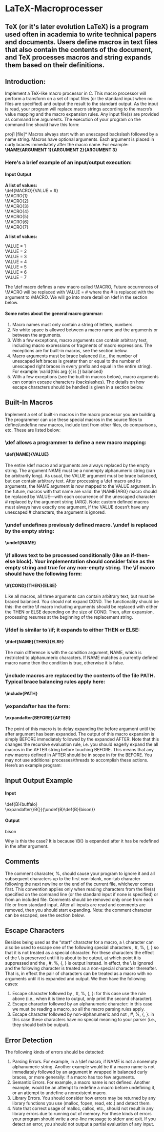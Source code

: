 # LaTeX-Macroprocesser

## TeX (or it's later evolution LaTeX) is a program used often in academia to write technical papers and documents. Users define macros in text files that also contain the contents of the document, and TeX processes macros and string expands them based on their definitions.

## Introduction:
Implement a TeX-like macro processor in C. This macro processor will perform a transform on a set of input files (or the standard input when no files are specified) and output the result to the standard output. As the input is read, your program will replace macro strings according to the macro’s value mapping and the macro expansion rules. Any input file(s) are provided as command line arguments. The execution of your program on the command line should have this form: <br />

proj1 [file]*
Macros always start with an unescaped backslash followed by a name string. Macros have optional arguments. Each argument is placed in curly braces immediately after the macro name. For example: **\NAME{ARGUMENT 1}{ARGUMENT 2}{ARGUMENT 3}** <br /> 

### Here's a brief example of an input/output execution: <br />

#### Input	Output
**A list of values:** <br />
\def{MACRO}{VALUE = #} <br />
\MACRO{1} <br />
\MACRO{2} <br />
\MACRO{3} <br /> 
\MACRO{4} <br />
\MACRO{5} <br />
\MACRO{6} <br />
\MACRO{7} <br />

**A list of values:** <br />

VALUE = 1 <br />
VALUE = 2 <br />
VALUE = 3 <br />
VALUE = 4 <br />
VALUE = 5 <br />
VALUE = 6 <br />
VALUE = 7 <br />

The \def macro defines a new macro called \MACRO, Future occurrences of \MACRO will be replaced with VALUE = # where the # is replaced with the argument to \MACRO. We will go into more detail on \def in the section below. <br />

#### Some notes about the general macro grammar: <br />

1. Macro names must only contain a string of letters, numbers.
2. No white space is allowed between a macro name and the arguments or between the arguments.
3. With a few exceptions, macro arguments can contain arbitrary text, including macro expressions or fragments of macro expressions. The exceptions are for built-in macros, see the section below.
4. Macro arguments must be brace balanced (i.e., the number of unescaped left braces is greater than or equal to the number of unescaped right braces in every prefix and equal in the entire string). For example:
\valid{this arg {{ is }} balanced}
5. With a few exceptions (see the built-in macros below), macro arguments can contain escape characters (backslashes). The details on how escape characters should be handled is given in a section below.

## Built-In Macros
Implement a set of built-in macros in the macro processor you are building.  The programmer can use these special macros in the source files to define/undefine new macros, include text from other files, do comparisons, etc. These are listed below: <br />

### \def allows a programmer to define a new macro mapping:
#### \def{NAME}{VALUE}
The entire \def macro and arguments are always replaced by the empty string.  The argument NAME must be a nonempty alphanumeric string (can be arbitrarily long).  As usual, the VALUE argument must be brace balanced, but can contain arbitrary text. After processing a \def macro  and  its  arguments,  the NAME argument  is  now  mapped  to  the VALUE argument. In the future, macros with that name are valid: the \NAME{ARG} macro should be replaced by VALUE—with each occurrence of the unescaped character # replaced by the argument string (ARG). Note: custom defined macros must always have exactly one argument, if the VALUE doesn’t have any unescaped # characters, the argument is ignored.

### \undef undefines  previously defined macro. \undef is replaced by the empty string:
#### \undef{NAME}

### \if allows text to be processed conditionally (like an if-then-else block). Your implementation should consider false as the empty string  and true for any non-empty string. The \if macro should have the following form:
#### \if{COND}{THEN}{ELSE}
Like all macros, all three arguments can contain arbitrary text, but must be braced balanced.  You should not expand COND. The functionality should be this: the entire \if macro including arguments should be replaced with either the THEN or ELSE depending on the size of COND. Then, after expansion, processing resumes at the beginning of the replacement string.

### \ifdef is similar to \if; it expands to either THEN or ELSE:
#### \ifdef{NAME}{THEN}{ELSE}
The main difference is with the condition argument, NAME, which is restricted to alphanumeric characters. If NAME matches a currently defined macro name then the condition is true, otherwise it is false.

### \include macros are replaced by the contents of the file PATH. Typical brace balancing rules apply here:
#### \include{PATH}

### \expandafter has the form:
#### \expandafter{BEFORE}{AFTER}
The point of this macro is to delay expanding the before argument until the after argument has been expanded. The output of this macro expansion is simply BEFORE immediately followed by the expanded AFTER. Note that this changes the recursive evaluation rule, i.e. you should eagerly expand the all macros in the AFTER string before touching BEFORE. This means that any new macros defined in AFTER should be in scope in for the BEFORE. You may not use additional processes/threads to accomplish these actions. Here’s an example program:

## Input Output Example
#### Input
\def{B}{buffalo} <br />
\expandafter{\B{}}{\undef{B}\def{B}{bison}} <br />
#### Output
bison <br />

Why is this the case? It is because \B{} is expanded after it has be redefined in the after argument. 
 
## Comments
The comment character, %, should cause your program to ignore it and all subsequent characters up to the first non-blank, non-tab character following the next newline or the end of the current file, whichever comes first. This convention applies only when reading characters from the file(s) specified on the command line (or the standard input if none is specified) or from an included file. Comments should be removed only once from each file or from standard input. After all inputs are read and comments are removed, then you should start expanding.  Note: the comment character can be escaped, see the section below.

## Escape Characters
Besides being used as the “start” character for a macro, a \ character can also be used to escape one of the following special characters \, #, %, {, } so that it is not treated as a special character.  For these characters the effect of the \ is preserved until it is about to be output, at which point it is suppressed and the \, #, %, {, } is output instead. In effect, the \ is ignored and the following character is treated as a non-special character thereafter.  That is, in effect the pair of characters can be treated as a macro with no arguments until it is expanded and output. We then have the following cases:

1. Escape character followed by \, #, %, {, }:  for this case use the rule above (i.e., when it is time to output, only print the second character).
2. Escape character followed by an alphanumeric character: in this case we must be reading a macro, so all the macro parsing rules apply.
3. Escape character followed by non-alphanumeric and not \, #, %, {, }:  in this case these characters have no special meaning to your parser (i.e., they should both be output).
 

## Error Detection
The following kinds of errors should be detected:

1. Parsing Errors.  For example, in a \def macro, if NAME is not a nonempty alphanumeric string. Another example would be if a macro name is not immediately followed by an argument in wrapped in balanced curly braces, or more generally: if a macro has too few arguments.
2. Semantic Errors. For example, a macro name is not defined. Another example, would be an attempt to redefine a macro before undefining it, or an attempt to undefine a nonexistent macro.
3. Library Errors. You should consider how errors may be returned by any library functions you use (malloc, fopen, read, etc.) and detect them.
4. Note that correct usage of malloc, calloc, etc., should not result in any library errors due to running out of memory.
For these kinds of errors your program should write a one-line message to stderr and exit. If you detect an error, you should not output a partial evaluation of any input. 
